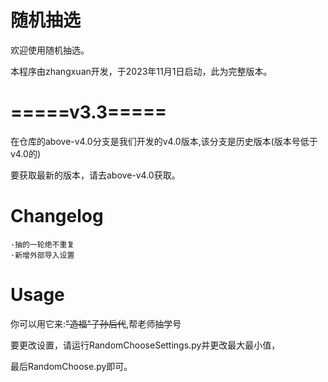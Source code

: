 # 随机抽选
欢迎使用随机抽选。

本程序由zhangxuan开发，于2023年11月1日启动，此为完整版本。

# =====v3.3=====

在仓库的above-v4.0分支是我们开发的v4.0版本,该分支是历史版本(版本号低于v4.0的)

要获取最新的版本，请去above-v4.0获取。

# Changelog
    ·抽的一轮绝不重复
    ·新增外部导入设置
# Usage

你可以用它来:~~"造福"子孙后代~~,帮老师抽学号

要更改设置，请运行RandomChooseSettings.py并更改最大最小值，

最后RandomChoose.py即可。
